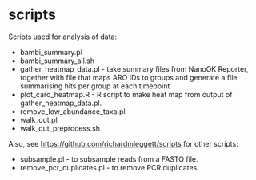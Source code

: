 scripts
=======

Scripts used for analysis of data:

* bambi_summary.pl
* bambi_summary_all.sh
* gather_heatmap_data.pl - take summary files from NanoOK Reporter, together with file that maps ARO IDs to groups and generate a file  summarising hits per group at each timepoint
* plot_card_heatmap.R - R script to make heat map from output of gather_heatmap_data.pl.
* remove_low_abundance_taxa.pl
* walk_out.pl
* walk_out_preprocess.sh

Also, see https://github.com/richardmleggett/scripts for other scripts:

* subsample.pl - to subsample reads from a FASTQ file.
* remove_pcr_duplicates.pl - to remove PCR duplicates.

